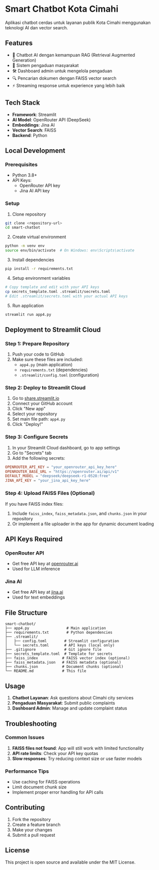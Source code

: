 # Smart Chatbot Kota Cimahi

Aplikasi chatbot cerdas untuk layanan publik Kota Cimahi menggunakan teknologi AI dan vector search.

## Features
- 🤖 Chatbot AI dengan kemampuan RAG (Retrieval Augmented Generation)
- 📝 Sistem pengaduan masyarakat 
- 🛠️ Dashboard admin untuk mengelola pengaduan
- 🔍 Pencarian dokumen dengan FAISS vector search
- ⚡ Streaming response untuk experience yang lebih baik

## Tech Stack
- **Framework**: Streamlit
- **AI Model**: OpenRouter API (DeepSeek)
- **Embeddings**: Jina AI
- **Vector Search**: FAISS
- **Backend**: Python

## Local Development

### Prerequisites
- Python 3.8+
- API Keys:
  - OpenRouter API key
  - Jina AI API key

### Setup
1. Clone repository
```bash
git clone <repository-url>
cd smart-chatbot
```

2. Create virtual environment
```bash
python -m venv env
source env/bin/activate  # On Windows: env\Scripts\activate
```

3. Install dependencies
```bash
pip install -r requirements.txt
```

4. Setup environment variables
```bash
# Copy template and edit with your API keys
cp secrets_template.toml .streamlit/secrets.toml
# Edit .streamlit/secrets.toml with your actual API keys
```

5. Run application
```bash
streamlit run app4.py
```

## Deployment to Streamlit Cloud

### Step 1: Prepare Repository
1. Push your code to GitHub
2. Make sure these files are included:
   - `app4.py` (main application)
   - `requirements.txt` (dependencies)
   - `.streamlit/config.toml` (configuration)

### Step 2: Deploy to Streamlit Cloud
1. Go to [share.streamlit.io](https://share.streamlit.io)
2. Connect your GitHub account
3. Click "New app"
4. Select your repository
5. Set main file path: `app4.py`
6. Click "Deploy!"

### Step 3: Configure Secrets
1. In your Streamlit Cloud dashboard, go to app settings
2. Go to "Secrets" tab
3. Add the following secrets:
```toml
OPENROUTER_API_KEY = "your_openrouter_api_key_here"
OPENROUTER_BASE_URL = "https://openrouter.ai/api/v1"
DEFAULT_MODEL = "deepseek/deepseek-r1-0528:free"
JINA_API_KEY = "your_jina_api_key_here"
```

### Step 4: Upload FAISS Files (Optional)
If you have FAISS index files:
1. Include `faiss_index`, `faiss_metadata.json`, and `chunks.json` in your repository
2. Or implement a file uploader in the app for dynamic document loading

## API Keys Required

### OpenRouter API
- Get free API key at [openrouter.ai](https://openrouter.ai)
- Used for LLM inference

### Jina AI
- Get free API key at [jina.ai](https://jina.ai)
- Used for text embeddings

## File Structure
```
smart-chatbot/
├── app4.py                 # Main application
├── requirements.txt        # Python dependencies
├── .streamlit/
│   ├── config.toml        # Streamlit configuration
│   └── secrets.toml       # API keys (local only)
├── .gitignore             # Git ignore file
├── secrets_template.toml  # Template for secrets
├── faiss_index           # FAISS vector index (optional)
├── faiss_metadata.json   # FAISS metadata (optional)
├── chunks.json           # Document chunks (optional)
└── README.md             # This file
```

## Usage
1. **Chatbot Layanan**: Ask questions about Cimahi city services
2. **Pengaduan Masyarakat**: Submit public complaints
3. **Dashboard Admin**: Manage and update complaint status

## Troubleshooting

### Common Issues
1. **FAISS files not found**: App will still work with limited functionality
2. **API rate limits**: Check your API key quotas
3. **Slow responses**: Try reducing context size or use faster models

### Performance Tips
- Use caching for FAISS operations
- Limit document chunk size
- Implement proper error handling for API calls

## Contributing
1. Fork the repository
2. Create a feature branch
3. Make your changes
4. Submit a pull request

## License
This project is open source and available under the MIT License.
